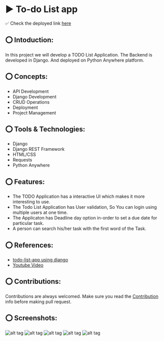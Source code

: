 # ▶️ To-do List app
✅ Check the deployed link [here](https://avptodolistapp.pythonanywhere.com/)

## ⭕ Intoduction:
In this project we will develop a TODO List Application. The Backend is developed in Django. And deployed on Python Anywhere platform.

## ⭕ Concepts:
* API Development
* Django Development
* CRUD Operations
* Deployment
* Project Management

## ⭕ Tools & Technologies:
* Django
* Django REST Framework
* HTML/CSS
* Requests
* Python Anywhere

## ⭕ Features:
* The TODO Application has a interactive UI which makes it more interesting to use.
* The Todo List Application has User validation, So You can login using multiple users at one time.
* The Applicaton has Deadline day option in-order to set a due date for particular task.
* A person can search his/her task with the first word of the Task.

## ⭕ References:
* [todo-list-app using django](https://pythonistaplanet.com/to-do-list-app-using-django/)
* [Youtube Video](https://www.youtube.com/watch?v=llbtoQTt4qw)

## ⭕ Contributions:
Contributions are always welcomed. Make sure you read the [Contribution](https://github.com/ColonelAVP/deploy-todoapp/blob/master/Contribution.md) info before making pull request.

## ⭕ Screenshots:
![alt tag](https://raw.githubusercontent.com/ColonelAVP/Transfer-proejct/master/5.5.png?token=ASV4PCIKHS7TXQD3IDVVC6TBFXTKA)
![alt tag](https://raw.githubusercontent.com/ColonelAVP/Transfer-proejct/master/1.1.png?token=ASV4PCLBL3HQ7MNNA6THOTTBFXSVK)
![alt tag](https://raw.githubusercontent.com/ColonelAVP/Transfer-proejct/master/2.2.png?token=ASV4PCN3E4XSUZZXRFC7DS3BFXTFC)
![alt tag](https://raw.githubusercontent.com/ColonelAVP/Transfer-proejct/master/3.3.png?token=ASV4PCKAAEZBYDKLOBY6O5TBFXTG6)
![alt tag](https://raw.githubusercontent.com/ColonelAVP/Transfer-proejct/master/4.4.png?token=ASV4PCPDDISZZ2HG7RPFG2DBFXTIY)


